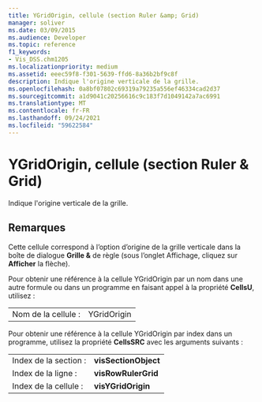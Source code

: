 ```yaml
---
title: YGridOrigin, cellule (section Ruler &amp; Grid)
manager: soliver
ms.date: 03/09/2015
ms.audience: Developer
ms.topic: reference
f1_keywords:
- Vis_DSS.chm1205
ms.localizationpriority: medium
ms.assetid: eeec59f8-f301-5639-ffd6-8a36b2bf9c8f
description: Indique l'origine verticale de la grille.
ms.openlocfilehash: 0a8bf07802c69319a79235a556ef46334cad2d37
ms.sourcegitcommit: a1d9041c20256616c9c183f7d1049142a7ac6991
ms.translationtype: MT
ms.contentlocale: fr-FR
ms.lasthandoff: 09/24/2021
ms.locfileid: "59622584"
---
```

# <a name="ygridorigin-cell-ruler-amp-grid-section"></a>YGridOrigin, cellule (section Ruler &amp; Grid)

Indique l'origine verticale de la grille.
  
## <a name="remarks"></a>Remarques

Cette cellule correspond à l’option d’origine de la  grille verticale dans la boîte de dialogue **Grille &amp;** de règle (sous l’onglet Affichage, cliquez sur **Afficher** la flèche).  
  
Pour obtenir une référence à la cellule YGridOrigin par un nom dans une autre formule ou dans un programme en faisant appel à la propriété **CellsU**, utilisez : 
  
|||
|:-----|:-----|
|Nom de la cellule :  <br/> |YGridOrigin  <br/> |
   
Pour obtenir une référence à la cellule YGridOrigin par index dans un programme, utilisez la propriété **CellsSRC** avec les arguments suivants : 
  
|||
|:-----|:-----|
|Index de la section :  <br/> |**visSectionObject** <br/> |
|Index de la ligne :  <br/> |**visRowRulerGrid** <br/> |
|Index de la cellule :  <br/> |**visYGridOrigin** <br/> |
   

